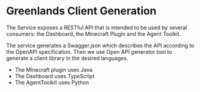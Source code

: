 # Greenlands Client Generation

The Service exposes a RESTful API that is intended to be used by several consumers: the Dashboard, the Minecraft Plugin and the Agent Toolkit.

The service generates a Swagger.json which describes the API according to the OpenAPI specification.
Then we use Open API generator tool to generate a client library in the desired languages.

- The Minecraft plugin uses Java
- The Dashboard uses TypeScript
- The AgentToolkit uses Python
